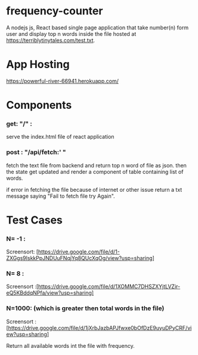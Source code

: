 # frequency-counter
A nodejs js, React based single page application that take number(n) form user and display top n words inside the file hosted at https://terriblytinytales.com/test.txt.

# App Hosting
  https://powerful-river-66941.herokuapp.com/

# Components
 ### get: "/" :
  
  serve the index.html file of react application
### post : "/api/fetch:' "

  fetch the text file from backend and return top n word of file as json. then the state get updated and render a component of table containing list of words.
  
  if error in fetching the file because of internet or other issue return a txt message saying "Fail to fetch file try Again".
  
# Test Cases
### N= -1 :
Screensort: [https://drive.google.com/file/d/1-ZXGgs9IskkPpJNDUuFNqjYq8QUcXqOg/view?usp=sharing]

### N= 8 :
Screensort :[https://drive.google.com/file/d/1XOMMC7DHSZXYjtLVZir-eQ5KBddqNPfa/view?usp=sharing]

### N=1000: (which is greater then total words in the file)

Screensort : [https://drive.google.com/file/d/1jXrbJazbAPJfwxe0bOfDzE9uyuDPyCRF/view?usp=sharing]

Return all available words int the file with frequency.
